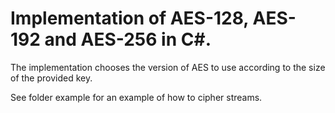 # Implementation of AES-128, AES-192 and AES-256 in C#.

The implementation chooses the version of AES to use according to the size of the provided key.

See folder example for an example of how to cipher streams.
